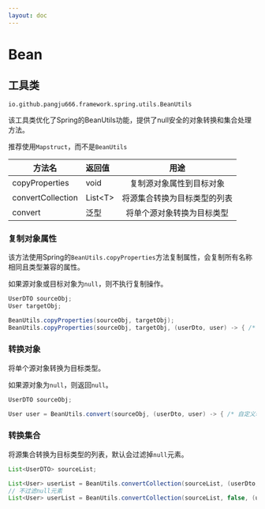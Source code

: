 ```yaml
---
layout: doc
---
```


# Bean

## 工具类
`io.github.pangju666.framework.spring.utils.BeanUtils`

该工具类优化了Spring的BeanUtils功能，提供了null安全的对象转换和集合处理方法。

推荐使用`Mapstruct`，而不是`BeanUtils`

| 方法名               | 返回值      |       用途       |
|-------------------|:---------|:--------------:|
| copyProperties    | void     |  复制源对象属性到目标对象  |
| convertCollection | List\<T> | 将源集合转换为目标类型的列表 |
| convert           | 泛型       | 将单个源对象转换为目标类型  |

### 复制对象属性
该方法使用Spring的`BeanUtils.copyProperties`方法复制属性，会复制所有名称相同且类型兼容的属性。

如果源对象或目标对象为`null`，则不执行复制操作。

```java
UserDTO sourceObj;
User targetObj;

BeanUtils.copyProperties(sourceObj, targetObj);
BeanUtils.copyProperties(sourceObj, targetObj, (userDto, user) -> { /* 自定义处理，可用于处理特殊字段或复杂对象 */ });
```

### 转换对象
将单个源对象转换为目标类型。

如果源对象为`null`，则返回`null`。

```java
UserDTO sourceObj;

User user = BeanUtils.convert(sourceObj, (userDto, user) -> { /* 自定义转换处理 */ });
```

### 转换集合
将源集合转换为目标类型的列表，默认会过滤掉`null`元素。

```java
List<UserDTO> sourceList;

List<User> userList = BeanUtils.convertCollection(sourceList, (userDto, user) -> { /* 自定义转换处理 */ });
// 不过滤null元素
List<User> userList = BeanUtils.convertCollection(sourceList, false, (userDto, user) -> { /* 自定义转换处理 */ });
```

